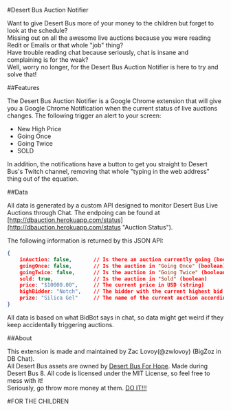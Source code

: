#Desert Bus Auction Notifier

Want to give Desert Bus more of your money to the children but forget to look at the schedule?  
Missing out on all the awesome live auctions because you were reading Redit or Emails or that whole "job" thing?  
Have trouble reading chat because seriously, chat is insane and complaining is for the weak?  
Well, worry no longer, for the Desert Bus Auction Notifier is here to try and solve that!

##Features

The Desert Bus Auction Notifier is a Google Chrome extension that will give you a Google Chrome Notification when
the current status of live auctions changes.  The following trigger an alert to your screen:

- New High Price
- Going Once
- Going Twice
- SOLD

In addition, the notifications have a button to get you straight to Desert Bus's Twitch channel, removing that whole "typing in the web address"
thing out of the equation.

##Data

All data is generated by a custom API designed to monitor Desert Bus Live Auctions through Chat.
The endpoing can be found at [http://dbauction.herokuapp.com/status](http://dbauction.herokuapp.com/status "Auction Status").

The following information is returned by this JSON API:

```json
{
	inAuction: false,		// Is there an auction currently going (boolean)
	goingOnce: false,		// Is the auction in "Going Once" (boolean)
	goingTwice: false,		// Is the auction in "Going Twice" (boolean)
	sold: true,				// Is the auction in "Sold" (boolean)
	price: "$10000.00",		// The current price in USD (string)
	highBidder: "Notch",	// The bidder with the current highest bid (string)
	prize: "Silica Gel"		// The name of the current auction according to BidBot (string)
}
```

All data is based on what BidBot says in chat, so data might get weird if they keep accidentally triggering auctions.

##About

This extension is made and maintained by Zac Lovoy(@zwlovoy) (BigZoz in DB Chat).  
All Desert Bus assets are owned by [Desert Bus For Hope](http://desertbus.org "Desert Bus").
Made during Desert Bus 8.  All code is licensed under the MIT License, so feel free to mess with it!  
Seriously, go throw more money at them.  [DO IT!!!](http://desertbus.org/donate "DO IT")

#FOR THE CHILDREN
